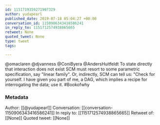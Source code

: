 ```yaml
---
id: 1151719359271907329
author: yudapearl
published_date: 2019-07-18 05:04:27 +00:00
conversation_id: 1150906343416586241
in_reply_to: 1151712574938865665
retweet: None
quoted_tweet: None
type: tweet
tags:

---
```


@omaclaren @djvanness @ConiByera @AndersHuitfeldt To state directly that interaction does not exist SCM must resort to some parametric specification, say "linear family". Or, indirectly, SCM can tell us: "Check for yourself. I have given you part of me, a DAG, which implies a recipe for interrogating the data; use it. #Bookofwhy

### Metadata

Author: [[@yudapearl]]
Conversation: [[conversation-1150906343416586241]]
In reply to: [[1151712574938865665]]
Retweet of: [[None]]
Quoted tweet: [[None]]
